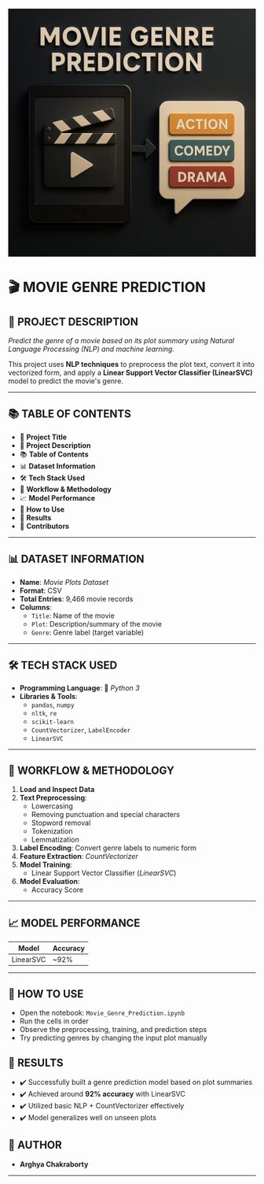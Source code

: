 <p align="center">
  <img src="MovieGenre.jpg" alt="Sentiment Analysis Output" width="600"/>
</p>

# 🎬 **MOVIE GENRE PREDICTION**


## 🧾 **PROJECT DESCRIPTION**
*Predict the genre of a movie based on its plot summary using Natural Language Processing (NLP) and machine learning.*

This project uses **NLP techniques** to preprocess the plot text, convert it into vectorized form, and apply a **Linear Support Vector Classifier (LinearSVC)** model to predict the movie's genre.

---

## 📚 **TABLE OF CONTENTS**
- 📌 **Project Title**
- 🧾 **Project Description**
- 📚 **Table of Contents**
- 📊 **Dataset Information**
- 🛠️ **Tech Stack Used**
- 🧠 **Workflow & Methodology**
- 📈 **Model Performance**
- 🧪 **How to Use**
- 🏁 **Results**
- 👥 **Contributors**
---

## 📊 **DATASET INFORMATION**
- **Name**: *Movie Plots Dataset*
- **Format**: CSV  
- **Total Entries**: 9,466 movie records  
- **Columns**:
  - `Title`: Name of the movie  
  - `Plot`: Description/summary of the movie  
  - `Genre`: Genre label (target variable)

---

## 🛠️ **TECH STACK USED**
- **Programming Language**: 🐍 *Python 3*
- **Libraries & Tools**:
  - `pandas`, `numpy`
  - `nltk`, `re`
  - `scikit-learn`
  - `CountVectorizer`, `LabelEncoder`
  - `LinearSVC`

---

## 🧠 **WORKFLOW & METHODOLOGY**
1. **Load and Inspect Data**
2. **Text Preprocessing**:
   - Lowercasing  
   - Removing punctuation and special characters  
   - Stopword removal  
   - Tokenization  
   - Lemmatization  
3. **Label Encoding**: Convert genre labels to numeric form  
4. **Feature Extraction**: *CountVectorizer*  
5. **Model Training**:
   - Linear Support Vector Classifier (*LinearSVC*)  
6. **Model Evaluation**:
   - Accuracy Score  

---

## 📈 **MODEL PERFORMANCE**
| Model      | Accuracy |
|------------|----------|
| LinearSVC  | ~92%     |

---

## 🧪 **HOW TO USE**
- Open the notebook: `Movie_Genre_Prediction.ipynb`  
- Run the cells in order  
- Observe the preprocessing, training, and prediction steps  
- Try predicting genres by changing the input plot manually


## 🏁 **RESULTS**
- ✔️ Successfully built a genre prediction model based on plot summaries  
- ✔️ Achieved around **92% accuracy** with LinearSVC  
- ✔️ Utilized basic NLP + CountVectorizer effectively  
- ✔️ Model generalizes well on unseen plots

## 👥 **AUTHOR**
- **Arghya Chakraborty** 

---
